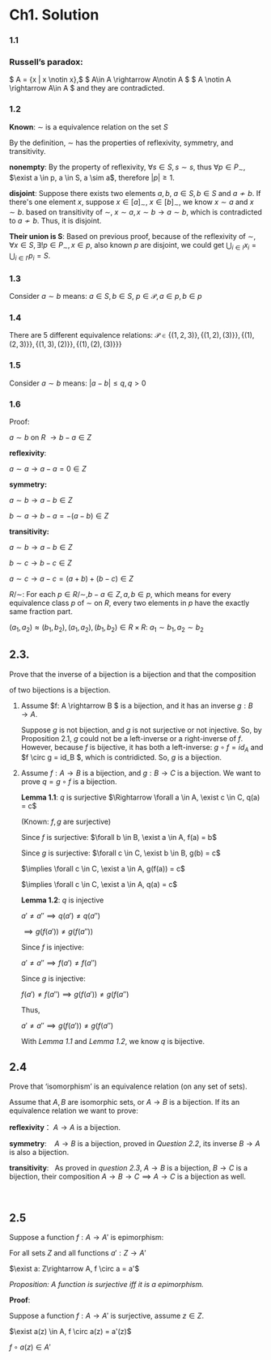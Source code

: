 # Ch1. Solution

### 1.1

### Russell’s paradox:

$ A = \{x | x \notin x\},$
$ A\in A \rightarrow A\notin A $
$ A \notin A \rightarrow A\in A $
and they are contradicted.

### 1.2

**Known**: $\sim$ is a equivalence relation on the set $S$ 

By the definition, $\sim$ has the properties of reflexivity, symmetry, and transitivity.

**nonempty**: By the property of reflexivity, $\forall s \in S, s \sim s$, thus $\forall p \in P_{\sim}$, $\exist a \in p, a \in S, a \sim a$, therefore $|p| \ge 1$.

**disjoint**: Suppose there exists two elements $a,b,\ a \in S, b \in S$ and $a \nsim b$. 
If there's one element $x$, suppose $x \in [a]_{\sim},\ x \in [b]_{\sim}$, we know $x\sim a$ and $x\sim b$. 
based on transitivity of $\sim$, $x\sim a, x\sim b \rightarrow a \sim b$, which is contradicted to $a \nsim b$. Thus, it is disjoint.

**Their union is S**: Based on previous proof, because of the reflexivity of $\sim$, $\forall x \in S, \exists! p \in P_{\sim}, x \in p$, also known $p$ are disjoint, we could get $\bigcup_{i \in I}x_i = \bigcup_{i \in I'}p_i = S$.

### 1.3

Consider $a \sim b$ means: $a \in S, b \in S$,  $p \in \mathscr{P}, a \in p, b \in p$  

### 1.4

There are 5 different equivalence relations:  $\mathscr{P} \in \{(1, 2, 3)\}, \{(1, 2), (3)\}\}, \{(1 ), (2, 3)\}\} ,\{(1,3), (2)\}\}, \{(1),(2), (3)\}\} \}$

### 1.5

Consider $a \sim b$ means:  $|a - b| \le q, q>0$

### 1.6

Proof:

$a \sim b$ on $R$ $\rightarrow b-a \in Z$

**reflexivity**:

$a \sim a \rightarrow a - a = 0 \in Z$

**symmetry:** 

$a \sim b \rightarrow a - b \in Z$ 

$b \sim a \rightarrow b - a = -(a-b) \in Z$ 

**transitivity:**

$a \sim b \rightarrow a - b \in Z$ 

$b \sim c \rightarrow b - c \in Z$ 

$a \sim c \rightarrow a - c = (a + b) + (b-c) \in Z$ 

$R / ∼$:  For each $p \in R/\sim, b - a \in Z, a, b \in p$, which means for every equivalence class $p$  of $\sim$ on $R$, every two elements in $p$ have the exactly same fraction part.

$(a_1, a_2)≈(b_1, b_2), (a_1, a_2),(b_1, b_2) \in R × R$:  $a_1 \sim b_1, a_2 \sim b_2$

## 2.3.

Prove that the inverse of a bijection is a bijection and that the composition

of two bijections is a bijection.

1. Assume $f: A \rightarrow B $ is a bijection, and it has an inverse $g: B \rightarrow A$.
   
   Suppose $g$ is not bijection, and $g$ is not surjective or not injective. So, by Proposition 2.1, $g$ could not be a left-inverse or a right-inverse of $f$. However, because $f$ is bijective, it has both a left-inverse: $g \circ f = id_A$ and $f \circ g = id_B $, which is contridicted.  So, $g$ is a bijection.

2. Assume $f: A \rightarrow B$ is a bijection, and $g: B \rightarrow C$ is a bijection. We want to prove $q = g \circ f$ is a bijection.
   
   **Lemma 1.1**: $q$ is surjective $\Rightarrow \forall a \in A, \exist c \in C, q(a) = c$
   
   (Known: $f, g$ are surjective)
   
   Since $f$ is surjective: $\forall b \in B, \exist a \in A, f(a) = b$
   
   Since $g$ is surjective: $\forall c \in C, \exist b \in B, g(b) = c$
   
   $\implies \forall c \in C, \exist a \in A, g(f(a)) = c$
   
   $\implies \forall c \in C, \exist a \in A, q(a) = c$
   
   **Lemma 1.2**: $q$ is injective 
   
   $a' \neq a'' \implies q(a') \neq q(a'')$ 
   
   $\implies g(f(a')) \neq g(f(a''))$
   
   Since $f$ is injective:
   
   $a' \neq a'' \implies f(a') \neq f(a'')$
   
   Since $g$ is injective:
   
   $f(a') \neq f(a'') \implies g(f(a')) \neq g(f(a'')$
   
   Thus,
   
   $a' \neq a'' \implies g(f(a')) \neq g(f(a'')$
   
   With *Lemma 1.1* and *Lemma 1.2*, we know $q$ is bijective.

## 2.4

Prove that ‘isomorphism’ is an equivalence relation (on any set of sets).

Assume that $A, B$ are isomorphic sets, or $A \rightarrow B$ is a bijection. If its an equivalence relation we want to prove:

****reflexivity****： $A \rightarrow A$ is a bijection.

****symmetry****:    $A \rightarrow B$ is a bijection, proved in *Question 2.2*, its inverse $B \rightarrow A$ is also a bijection.

**transitivity**:   As proved in *question 2.3*, $A \rightarrow B$ is a bijection,  $B \rightarrow C$ is a bijection, their composition $A \rightarrow B \rightarrow C \implies A \rightarrow C$  is a bijection as well.

        

## 2.5

Suppose a function $f: A \rightarrow A'$ is epimorphism:

For all sets $Z$ and all functions $a': Z\rightarrow A'$

$\exist a: Z\rightarrow A, f \circ a = a'$



*Proposition: A function is surjective iff it is a epimorphism.*

**Proof**:

Suppose a function $f: A \rightarrow A'$ is surjective, assume $z \in Z$.

$\exist a(z) \in A, f \circ a(z) = a'(z)$

$f \circ a(z) \in A'$




